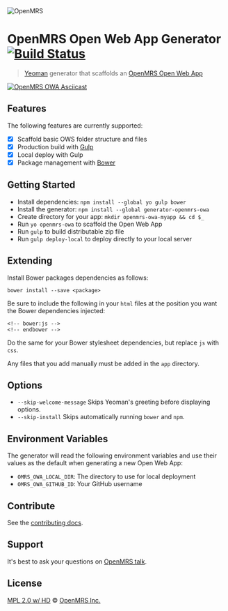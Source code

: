 <img src="https://cloud.githubusercontent.com/assets/668093/12567089/0ac42774-c372-11e5-97eb-00baf0fccc37.jpg" alt="OpenMRS"/>

# OpenMRS Open Web App Generator [![Build Status](https://secure.travis-ci.org/psbrandt/generator-openmrs-owa.svg?branch=master)](http://travis-ci.org/psbrandt/generator-openmrs-owa)

> [Yeoman](http://yeoman.io) generator that scaffolds an [OpenMRS Open Web App](https://wiki.openmrs.org/display/docs/Open+Web+Apps+Module)

[![OpenMRS OWA Asciicast](https://asciinema.org/a/35039.png)](https://asciinema.org/a/35039?autoplay=1)

## Features

The following features are currently supported:

  - [x] Scaffold basic OWS folder structure and files
  - [x] Production build with [Gulp](http://gulpjs.com/)
  - [x] Local deploy with Gulp
  - [x] Package management with [Bower](http://bower.io/)

## Getting Started

 - Install dependencies: `npm install --global yo gulp bower`
 - Install the generator: `npm install --global generator-openmrs-owa`
 - Create directory for your app: `mkdir openmrs-owa-myapp && cd $_`
 - Run `yo openmrs-owa` to scaffold the Open Web App
 - Run `gulp` to build distributable zip file
 - Run `gulp deploy-local` to deploy directly to your local server

## Extending

Install Bower packages dependencies as follows:

````
bower install --save <package>
````

Be sure to include the following in your `html` files at the position you want the Bower dependencies injected:

````
<!-- bower:js -->
<!-- endbower -->
````
Do the same for your Bower stylesheet dependencies, but replace `js` with `css`.

Any files that you add manually must be added in the `app` directory.

## Options

 - `--skip-welcome-message` Skips Yeoman's greeting before displaying options.
 - `--skip-install` Skips automatically running `bower` and `npm`.

## Environment Variables

The generator will read the following environment variables and use their values as the default when generating a new Open Web App:

- `OMRS_OWA_LOCAL_DIR`: The directory to use for local deployment
- `OMRS_OWA_GITHUB_ID`: Your GitHub username

## Contribute

See the [contributing docs](https://github.com/yeoman/yeoman/blob/master/contributing.md).

## Support

It's best to ask your questions on [OpenMRS talk](https://talk.openmrs.org/tags/c/software/javascript).

## License

[MPL 2.0 w/ HD](http://openmrs.org/license/) © [OpenMRS Inc.](http://www.openmrs.org/)
